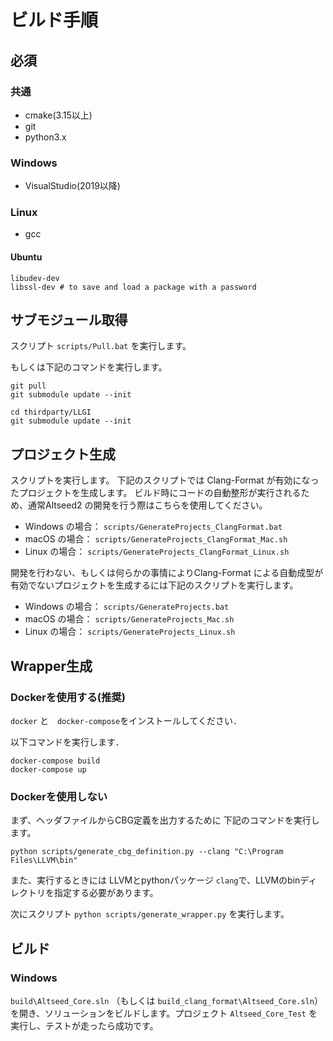 ﻿# ビルド手順

## 必須

### 共通

- cmake(3.15以上)
- git
- python3.x

### Windows

- VisualStudio(2019以降)

### Linux

- gcc

#### Ubuntu

```
libudev-dev
libssl-dev # to save and load a package with a password
```

## サブモジュール取得

スクリプト `scripts/Pull.bat` を実行します。

もしくは下記のコマンドを実行します。

```
git pull
git submodule update --init

cd thirdparty/LLGI
git submodule update --init
```

## プロジェクト生成

スクリプトを実行します。
下記のスクリプトでは Clang-Format が有効になったプロジェクトを生成します。
ビルド時にコードの自動整形が実行されるため、通常Altseed2 の開発を行う際はこちらを使用してください。

- Windows の場合： `scripts/GenerateProjects_ClangFormat.bat`
- macOS の場合： `scripts/GenerateProjects_ClangFormat_Mac.sh`
- Linux の場合： `scripts/GenerateProjects_ClangFormat_Linux.sh`

開発を行わない、もしくは何らかの事情によりClang-Format による自動成型が有効でないプロジェクトを生成するには下記のスクリプトを実行します。

- Windows の場合： `scripts/GenerateProjects.bat`
- macOS の場合： `scripts/GenerateProjects_Mac.sh`
- Linux の場合： `scripts/GenerateProjects_Linux.sh`

## Wrapper生成

### Dockerを使用する(推奨)

`docker` と　`docker-compose`をインストールしてください．

以下コマンドを実行します．
```
docker-compose build
docker-compose up
```

### Dockerを使用しない

まず、ヘッダファイルからCBG定義を出力するために 下記のコマンドを実行します。

```
python scripts/generate_cbg_definition.py --clang "C:\Program Files\LLVM\bin"
```

また、実行するときには LLVMとpythonパッケージ `clang`で、LLVMのbinディレクトリを指定する必要があります。

次にスクリプト `python scripts/generate_wrapper.py` を実行します。

## ビルド

### Windows

`build\Altseed_Core.sln` （もしくは `build_clang_format\Altseed_Core.sln`） を開き、ソリューションをビルドします。プロジェクト `Altseed_Core_Test` を実行し、テストが走ったら成功です。

